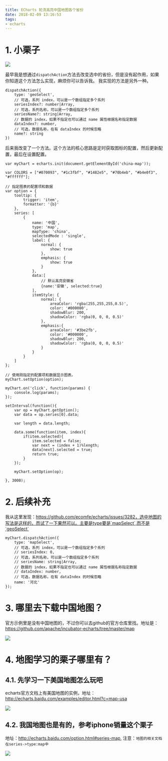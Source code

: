```yaml
---
title: ECharts 轮流高亮中国地图各个省份
date: 2018-02-09 13:16:53
tags:
- echarts
---
```


# 1. 小栗子

![](http://p3alsaatj.bkt.clouddn.com/20180209131759_k10o0Z_bVVWEB.jpeg)

最早我是想通过`dispatchAction`方法去改变选中的省份，但是没有起作用，如果你知道这个方法怎么实现，麻烦你可以告诉我。
我实现的方法是另外一种。

```
dispatchAction({
    type: 'geoSelect',
    // 可选，系列 index，可以是一个数组指定多个系列
    seriesIndex?: number|Array,
    // 可选，系列名称，可以是一个数组指定多个系列
    seriesName?: string|Array,
    // 数据的 index，如果不指定也可以通过 name 属性根据名称指定数据
    dataIndex?: number,
    // 可选，数据名称，在有 dataIndex 的时候忽略
    name?: string
})
```

后来我改变了一个方法。这个方法的核心思路是定时获取图标的配置，然后更新配置，最后在设置配置。
```
var myChart = echarts.init(document.getElementById('china-map'));

var COLORS = ["#070093", "#1c3fbf", "#1482e5", "#70b4eb", "#b4e0f3", "#ffffff"];

// 指定图表的配置项和数据
var option = {
    tooltip: {
        trigger: 'item',
        formatter: '{b}'
    },
    series: [
        {
            name: '中国',
            type: 'map',
            mapType: 'china',
            selectedMode : 'single',
            label: {
                normal: {
                    show: true
                },
                emphasis: {
                    show: true
                }
            },
            data:[
                // 默认高亮安徽省
                {name:'安徽', selected:true}
            ],
            itemStyle: {
                normal: {
                    areaColor: 'rgba(255,255,255,0.5)',
                    color: '#000000',
                    shadowBlur: 200,
                    shadowColor: 'rgba(0, 0, 0, 0.5)'
                },
                emphasis:{
                    areaColor: '#3be2fb',
                    color: '#000000',
                    shadowBlur: 200,
                    shadowColor: 'rgba(0, 0, 0, 0.5)'
                }
            }
        }
    ]
};

// 使用刚指定的配置项和数据显示图表。
myChart.setOption(option);

myChart.on('click', function(params) {
    console.log(params);
});

setInterval(function(){
    var op = myChart.getOption();
    var data = op.series[0].data;

    var length = data.length;

    data.some(function(item, index){
        if(item.selected){
            item.selected = false;
            var next = (index + 1)%length;
            data[next].selected = true;
            return true;
        }
    });

    myChart.setOption(op);

}, 3000);
```

# 2. 后续补充
我从这里发现：https://github.com/ecomfe/echarts/issues/3282，选中地图的写法是这样的，而试了一下果然可以。主要是type要是`mapSelect`,而不是`geoSelect`
```
myChart.dispatchAction({
    type: 'mapSelect',
    // 可选，系列 index，可以是一个数组指定多个系列
    // seriesIndex: 0,
    // 可选，系列名称，可以是一个数组指定多个系列
    // seriesName: string|Array,
    // 数据的 index，如果不指定也可以通过 name 属性根据名称指定数据
    // dataIndex: number,
    // 可选，数据名称，在有 dataIndex 的时候忽略
    name: '河北'
});
```

# 3. 哪里去下载中国地图？

官方示例里是没有中国地图的，不过你可以去github的官方仓库里找。地址是：https://github.com/apache/incubator-echarts/tree/master/map

![](http://p3alsaatj.bkt.clouddn.com/20180509112951_wNvh6u_Jietu20180509-112929.jpeg)

# 4. 地图学习的栗子哪里有？

## 4.1. 先学习一下美国地图怎么玩吧

echarts官方文档上有美国地图的实例，地址：http://echarts.baidu.com/examples/editor.html?c=map-usa

![](http://p3alsaatj.bkt.clouddn.com/20180509113143_019h7i_Jietu20180509-113135.jpeg)

## 4.2. 我国地图也是有的，参考iphone销量这个栗子

地址：http://echarts.baidu.com/option.html#series-map, 注意：`地图的相关文档在series->type:map中`

![](http://p3alsaatj.bkt.clouddn.com/20180509113253_Y1hJI4_Jietu20180509-113227.jpeg)



